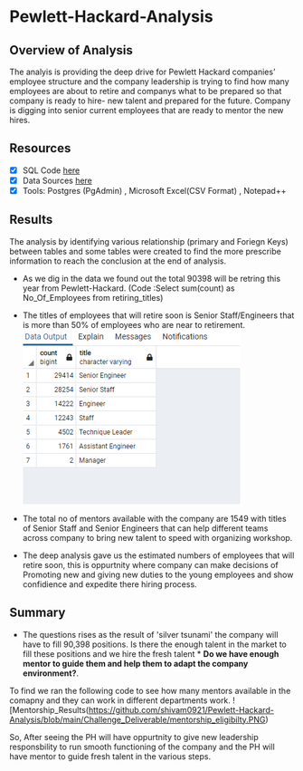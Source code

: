 # Pewlett-Hackard-Analysis

## Overview of Analysis ##
The analyis is providing the deep drive for Pewlett Hackard companies’ employee structure and the company leadership is trying to find how many employees are about to retire and companys what to be prepared so that company is ready to hire- new talent and prepared  for the future. Company is digging into senior current employees that  are ready to mentor the new hires.

## Resources
- [x] SQL Code [here](https://github.com/shivam0921/Pewlett-Hackard-Analysis/blob/main/Challenge_Deliverable/Queries/Employee_Database_challenge.sql)
- [x] Data Sources [here](https://github.com/shivam0921/Pewlett-Hackard-Analysis/tree/main/Challenge_Deliverable/Data)
- [x] Tools: Postgres (PgAdmin) , Microsoft Excel(CSV Format) , Notepad++ 

## Results ##

The analysis by identifying various relationship (primary and Foriegn Keys) between tables and some tables were created to find the more prescribe information to reach the conclusion at the end of analysis.

* As we dig in the data we found out the total 90398 will be retring this year from Pewlett-Hackard. (Code :Select sum(count) as No_Of_Employees from retiring_titles)

* The titles of employees that will retire soon is Senior Staff/Engineers that is more than 50% of employees  who are near to retirement.
 ![Retiring Titles](https://github.com/shivam0921/Pewlett-Hackard-Analysis/blob/main/Challenge_Deliverable/retiring_titles.PNG)

* The total no of mentors available with the company are 1549 with titles of Senior Staff and Senior Engineers that can help different teams across company to bring new talent to speed with organizing workshop.

* The deep analysis gave us the estimated numbers of employees that will retire soon, this is oppurtnity where company can make decisions of Promoting new and giving new duties to the young employees and show confidience and expedite there hiring process.

## Summary ##

*  The questions rises as the result of 'silver tsunami' the company will have to fill 90,398 positions. Is there the enough talent in the market to fill these positions and we hire the fresh talent *  **Do we have enough mentor to guide them and help them to adapt the company environment?**.

To find we ran the following code to see how many mentors available in the comapny and they can work in different departments work.
![Mentorship_Results(https://github.com/shivam0921/Pewlett-Hackard-Analysis/blob/main/Challenge_Deliverable/mentorship_eligibilty.PNG)

So, After seeing the PH will have oppurtnity to give new leadership responsbility to run smooth functioning of the company and the PH will have mentor to guide fresh talent in the various steps.

